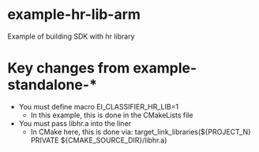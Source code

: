 # example-hr-lib-arm
Example of building SDK with hr library

# Key changes from example-standalone-*
- You must define macro EI_CLASSIFIER_HR_LIB=1
  - In this example, this is done in the CMakeLists file
- You must pass libhr.a into the liner
  - In CMake here, this is done via: target_link_libraries(${PROJECT_N} PRIVATE ${CMAKE_SOURCE_DIR}/libhr.a)
